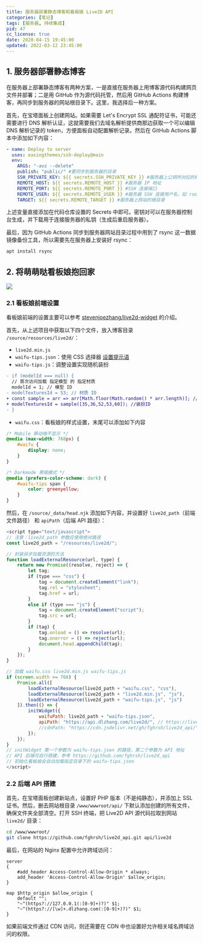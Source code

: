 ```yaml
---
title: 服务器部署静态博客和看板娘 Live2D API
categories: [笔记]
tags: [服务器, 持续集成]
pid: 47
cc_license: true
date: 2020-04-15 19:45:00
updated: 2022-03-12 23:45:00
---
```


## 1. 服务器部署静态博客

在服务器上部署静态博客有两种方案，一是直接在服务器上用博客源代码构建网页文件并部署；二是用 GitHub 作为源代码托管，然后用 GitHub Actions 构建博客，再同步到服务器的网站根目录下。这里，我选择后一种方案。
<!--more-->

首先，在宝塔面板上创建网站。如果需要 Let's Encrypt SSL 通配符证书，可能还需要进行 DNS 解析认证，这就需要我们去域名解析提供商那边获取一个可以编辑 DNS 解析记录的 token，方便面板自动配置解析记录。然后在 GitHub Actions 脚本中添加如下内容：

```yaml
- name: Deploy to server
  uses: easingthemes/ssh-deploy@main
  env:
    ARGS: "-avz --delete"
    publish: "public/" #要同步到服务器的目录
    SSH_PRIVATE_KEY: ${{ secrets.SSH_PRIVATE_KEY }} #服务器上公钥所对应的私钥
    REMOTE_HOST: ${{ secrets.REMOTE_HOST }} #服务器 IP 地址
    REMOTE_PORT: ${{ secrets.REMOTE_PORT }} #SSH 连接端口
    REMOTE_USER: ${{ secrets.REMOTE_USER }} #服务器 SSH 连接用户名，如 root
    TARGET: ${{ secrets.REMOTE_TARGET }} #服务器上网站的根目录
```

上述变量直接添加在代码仓库设置的 Secrets 中即可。密钥对可以在服务器控制台生成，并下载用于连接服务器的私钥（生成后重启服务器）。

最后，因为 GitHub Actions 同步到服务器网站目录过程中用到了 rsync 这一数据镜像备份工具，所以需要先在服务器上安装好 rsync：

```bash
apt install rsync
```

## 2. 将萌萌哒看板娘抱回家

![](https://cos.pinlyu.com/post/2020/47-live2d.png#650x)

### 2.1 看板娘前端设置

看板娘前端的设置主要可以参考 [stevenjoezhang/live2d-widget](https://github.com/stevenjoezhang/live2d-widget) 的介绍。

首先，从上述项目中获取以下四个文件，放入博客目录 `/source/resources/live2d/`：

- `live2d.min.js`
- `waifu-tips.json`：使用 CSS 选择器 [设置提示语](https://github.com/leirock/live2d-widget)
- `waifu-tips.js`：调整设置实现随机装扮

```diff
- if (modelId === null) {
  // 首次访问加载 指定模型 的 指定材质
  modelId = 1; // 模型 ID
- modelTexturesId = 53; // 材质 ID
+ const sample = arr => arr[Math.floor(Math.random() * arr.length)]; //随机装扮
+ modelTexturesId = sample([35,36,52,53,60]); //装扮ID
- }
```

- `waifu.css`：看板娘的样式设置，末尾可以添加如下内容

```css
/* Mobile 移动端不显示 */
@media (max-width: 768px) {
	#waifu {
		display: none;
	}
}

/* Darkmode 黑暗模式 */
@media (prefers-color-scheme: dark) {
	#waifu-tips span {
		color: greenyellow;
	}
}
```

然后，在 `/source/_data/head.njk` 添加如下内容，并设置好 `live2d_path`（前端文件路径） 和 `apiPath`（后端 API 路径）：

```javascript
<script type="text/javascript">
// 注意：live2d_path 参数应使用绝对路径
const live2d_path = "/resources/live2d/";

// 封装异步加载资源的方法
function loadExternalResource(url, type) {
	return new Promise((resolve, reject) => {
		let tag;
		if (type === "css") {
			tag = document.createElement("link");
			tag.rel = "stylesheet";
			tag.href = url;
		}
		else if (type === "js") {
			tag = document.createElement("script");
			tag.src = url;
		}
		if (tag) {
			tag.onload = () => resolve(url);
			tag.onerror = () => reject(url);
			document.head.appendChild(tag);
		}
	});
}

// 加载 waifu.css live2d.min.js waifu-tips.js
if (screen.width >= 768) {
	Promise.all([
		loadExternalResource(live2d_path + "waifu.css", "css"),
		loadExternalResource(live2d_path + "live2d.min.js", "js"),
		loadExternalResource(live2d_path + "waifu-tips.js", "js")
	]).then(() => {
		initWidget({
			waifuPath: live2d_path + "waifu-tips.json",
			apiPath: "https://api.dlzhang.com/live2d/", // https://live2d.fghrsh.net/api/
			//cdnPath: "https://cdn.jsdelivr.net/gh/fghrsh/live2d_api/"
		});
	});
}
// initWidget 第一个参数为 waifu-tips.json 的路径，第二个参数为 API 地址
// API 后端可自行搭建，参考 https://github.com/fghrsh/live2d_api
// 初始化看板娘会自动加载指定目录下的 waifu-tips.json
</script>
```

### 2.2 后端 API 搭建

首先，在宝塔面板创建新站点，设置好 PHP 版本（不是纯静态），并添加上 SSL 证书。然后，删去网站根目录 `/www/wwwroot/api/` 下默认添加创建的所有文件，确保文件夹全部清空。打开 SSH 终端，把 Live2D API 源代码拉取到网站 `live2d/` 目录：

```bash
cd /www/wwwroot/
git clone https://github.com/fghrsh/live2d_api.git api/live2d
```

最后，在网站的 Nginx 配置中允许跨域访问：

```nginx
server
{
    #add_header Access-Control-Allow-Origin * always;
    add_header 'Access-Control-Allow-Origin' $allow_origin;
}

map $http_origin $allow_origin {
    default "";
    "~^(https?://127.0.0.1(:[0-9]+)?)" $1; 
    "~^(https?://[\w]+.dlzhang.com(:[0-9]+)?)" $1;
}
```

如果前端文件通过 CDN 访问，则还需要在 CDN 中也设置好允许相关域名跨域访问的权限。